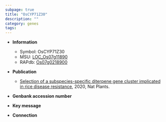 ```yaml
---
subpage: true
title: "OsCYP71Z30"
description: ""
category: genes
tags: 
---
```


* **Information**  
    + Symbol: OsCYP71Z30  
    + MSU: [LOC_Os07g11890](http://rice.plantbiology.msu.edu/cgi-bin/ORF_infopage.cgi?orf=LOC_Os07g11890)  
    + RAPdb: [Os07g0218900](http://rapdb.dna.affrc.go.jp/viewer/gbrowse_details/irgsp1?name=Os07g0218900)  

* **Publication**  
    + [Selection of a subspecies-specific diterpene gene cluster implicated in rice disease resistance](http://www.ncbi.nlm.nih.gov/pubmed?term=Selection+of+a+subspecies-specific+diterpene+gene+cluster+implicated+in+rice+disease+resistance%5BTitle%5D), 2020, Nat Plants.

* **Genbank accession number**  

* **Key message**  

* **Connection**  




